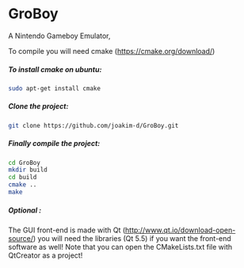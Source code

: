 GroBoy
======

A Nintendo Gameboy Emulator,

To compile you will need cmake (https://cmake.org/download/)

##### To install cmake on ubuntu:

```bash
sudo apt-get install cmake
```

##### Clone the project:

```bash
git clone https://github.com/joakim-d/GroBoy.git
```
 
##### Finally compile the project:

```bash
cd GroBoy
mkdir build
cd build
cmake ..
make

```
 
##### Optional : 
The GUI front-end is made with Qt (http://www.qt.io/download-open-source/)
you will need the libraries (Qt 5.5) if you want the front-end software as well!
Note that you can open the CMakeLists.txt file with QtCreator as a project!


 
 
